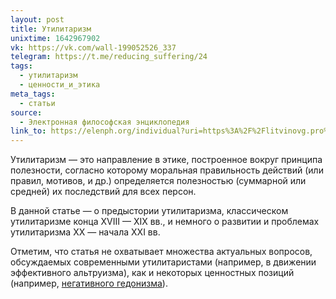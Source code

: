 ```yaml
---
layout: post
title: Утилитаризм
unixtime: 1642967902
vk: https://vk.com/wall-199052526_337
telegram: https://t.me/reducing_suffering/24
tags:
  - утилитаризм
  - ценности_и_этика
meta_tags:
  - статьи
source:
  - Электронная философская энциклопедия
link_to: https://elenph.org/individual?uri=https%3A%2F%2Flitvinovg.pro%2Ftext_structures%23elenphArticle%2Fw2phtml_prokofev_utilitarizm
---
```

Утилитаризм — это направление в этике, построенное вокруг принципа полезности, согласно которому моральная правильность действий (или правил, мотивов, и др.) определяется полезностью (суммарной или средней) их последствий для всех персон.

В данной статье — о предыстории утилитаризма, классическом утилитаризме конца XVIII — XIX вв., и немного о развитии и проблемах утилитаризма XX — начала XXI вв.

Отметим, что статья не охватывает множества актуальных вопросов, обсуждаемых современными утилитаристами (например, в движении эффективного альтруизма), как и некоторых ценностных позиций (например, [негативного гедонизма](71.html)).